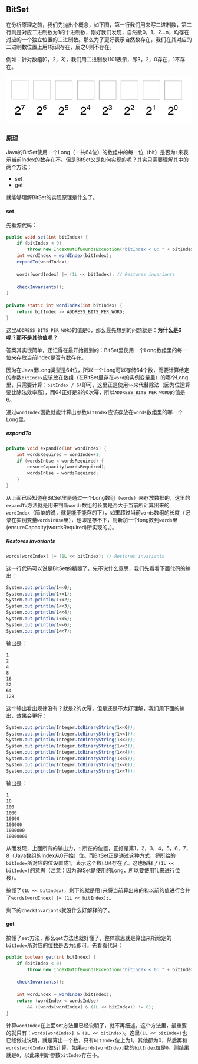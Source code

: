 ## BitSet

在分析原理之前，我们先抛出个概念，如下图，第一行我们用来写二进制数，第二行则是对应二进制数为1的十进制数，刚好我们发现，自然数0，1，2...n，均存在对应的一个独立位置的二进制数。那么为了更好表示自然数存在，我们在其对应的二进制数位置上用1标识存在，反之0则不存在。

例如：针对数组[0，2，3]，我们用二进制数1101表示，即3，2，0存在，1不存在。

![image-20200815150327104](BitSet.assets/BitSet.png)

### 原理

Java的BitSet使用一个Long（一共64位）的数组中的每一位（bit）是否为`1`来表示当前Index的数存在不。但是BitSet又是如何实现的呢？其实只需要理解其中的两个方法：

- set
- get

就能够理解BitSet的实现原理是什么了。

#### set

先看源代码：

```java
public void set(int bitIndex) {
    if (bitIndex < 0)
        throw new IndexOutOfBoundsException("bitIndex < 0: " + bitIndex);
    int wordIndex = wordIndex(bitIndex);
    expandTo(wordIndex);

    words[wordIndex] |= (1L << bitIndex); // Restores invariants

    checkInvariants();
}

private static int wordIndex(int bitIndex) {
    return bitIndex >> ADDRESS_BITS_PER_WORD;
}
```

这里`ADDRESS_BITS_PER_WORD`的值是6，那么最先想到的问题就是：**为什么是6呢？而不是其他值呢？**

答案其实很简单，还记得在最开始提到的：BitSet里使用一个Long数组里的每一位来存放当前Index是否有数存在。

因为在Java里Long类型是64位，所以一个Long可以存储64个数，而要计算给定的参数`bitIndex`应该放在数组（在BitSet里存在`word`的实例变量里）的哪个Long里，只需要计算：`bitIndex / 64`即可，这里正是使用`>>`来代替除法（因为位运算要比除法效率高），而64正好是2的6次幂，所以`ADDRESS_BITS_PER_WORD`的值是6。

通过`wordIndex`函数就能计算出参数`bitIndex`应该存放在`words`数组里的哪一个Long里。

##### expandTo

```cpp
private void expandTo(int wordIndex) {
    int wordsRequired = wordIndex+1;
    if (wordsInUse < wordsRequired) {
        ensureCapacity(wordsRequired);
        wordsInUse = wordsRequired;
    }
}
```

从上面已经知道在BitSet里是通过一个Long数组（`words`）来存放数据的，这里的`expandTo`方法就是用来判断`words`数组的长度是否大于当前所计算出来的`wordIndex`（简单的说，就是能不能存的下），如果超过当前`words`数组的长度（记录在实例变量`wordsInUse`里），也即是存不下，则新加一个long数到`words`里(ensureCapacity(wordsRequired)所实现的。)。

##### Restores invariants

```cpp
words[wordIndex] |= (1L << bitIndex); // Restores invariants
```

这一行代码可以说是BitSet的精髓了，先不说什么意思，我们先看看下面代码的输出：

```css
System.out.println(1<<0);
System.out.println(1<<1);
System.out.println(1<<2);
System.out.println(1<<3);
System.out.println(1<<4);
System.out.println(1<<5);
System.out.println(1<<6);
System.out.println(1<<7);
```

输出是：

```undefined
1
2
4
8
16
32
64
128
```

这个输出看出规律没有？就是2的次幂，但是还是不太好理解，我们用下面的输出，效果会更好：

```css
System.out.println(Integer.toBinaryString(1<<0));
System.out.println(Integer.toBinaryString(1<<1));
System.out.println(Integer.toBinaryString(1<<2));
System.out.println(Integer.toBinaryString(1<<3));
System.out.println(Integer.toBinaryString(1<<4));
System.out.println(Integer.toBinaryString(1<<5));
System.out.println(Integer.toBinaryString(1<<6));
System.out.println(Integer.toBinaryString(1<<7));
```

输出是：

```undefined
1
10
100
1000
10000
100000
1000000
10000000
```

从而发现，上面所有的输出力，`1` 所在的位置，正好是第1，2，3，4，5，6，7，8（Java数组的Index从0开始）位。而BitSet正是通过这种方式，将所给的`bitIndex`所对应的位设置成1，表示这个数已经存在了。这也解释了`(1L << bitIndex)`的意思（注意：因为BitSet是使用的Long，所以要使用1L来进行位移）。

搞懂了`(1L << bitIndex)`，剩下的就是用`|`来将当前算出来的和以前的值进行合并了`words[wordIndex] |= (1L << bitIndex);`。

剩下的`checkInvariants`就没什么好解释的了。

#### get

搞懂了`set`方法，那么`get`方法也就好懂了，整体意思就是算出来所给定的`bitIndex`所对应的位数是否为`1`即可。先看看代码：

```java
public boolean get(int bitIndex) {
    if (bitIndex < 0)
        throw new IndexOutOfBoundsException("bitIndex < 0: " + bitIndex);

    checkInvariants();

    int wordIndex = wordIndex(bitIndex);
    return (wordIndex < wordsInUse)
        && ((words[wordIndex] & (1L << bitIndex)) != 0);
}
```

计算`wordIndex`在上面set方法里已经说明了，就不再细述。这个方法里，最重要的就只有：`words[wordIndex] & (1L << bitIndex)`。这里`(1L << bitIndex)`也已经做过说明，就是算出一个数，只有`bitIndex`位上为1，其他都为0，然后再和`words[wordIndex]`做`&`计算，如果`words[wordIndex]`数的`bitIndex`位是`0`，则结果就是`0`，以此来判断参数`bitIndex`存在不。
